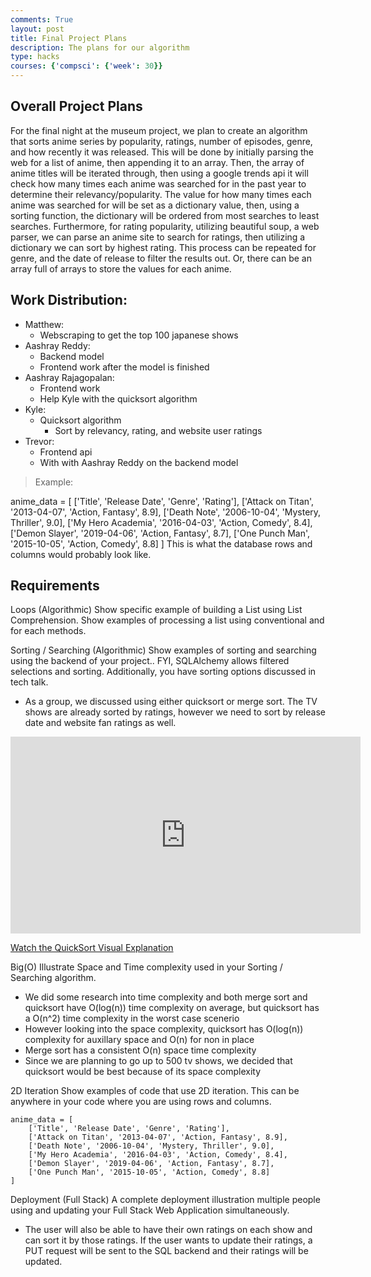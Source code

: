 ```yaml
---
comments: True
layout: post
title: Final Project Plans
description: The plans for our algorithm
type: hacks
courses: {'compsci': {'week': 30}}
---
```


## Overall Project Plans
For the final night at the museum project, we plan to create an algorithm that sorts anime series by popularity, ratings, number of episodes, genre, and how recently it was released. This will be done by initially parsing the web for a list of anime, then appending it to an array. Then, the array of anime titles will be iterated through, then using a google trends api it will check how many times each anime was searched for in the past year to determine their relevancy/popularity. The value for how many times each anime was searched for will be set as a dictionary value, then, using a sorting function, the dictionary will be ordered from most searches to least searches. Furthermore, for rating popularity, utilizing beautiful soup, a web parser, we can parse an anime site to search for ratings, then utilizing a dictionary we can sort by highest rating. This process can be repeated for genre, and the date of release to filter the results out. Or, there can be an array full of arrays to store the values for each anime. 

## Work Distribution:
- Matthew:
    - Webscraping to get the top 100 japanese shows
- Aashray Reddy:
    - Backend model
    - Frontend work after the model is finished
- Aashray Rajagopalan:
    - Frontend work
    - Help Kyle with the quicksort algorithm
- Kyle:
    - Quicksort algorithm
        - Sort by relevancy, rating, and website user ratings
- Trevor:
    - Frontend api
    - With with Aashray Reddy on the backend model


> Example:

anime_data = [
    ['Title', 'Release Date', 'Genre', 'Rating'],
    ['Attack on Titan', '2013-04-07', 'Action, Fantasy', 8.9],
    ['Death Note', '2006-10-04', 'Mystery, Thriller', 9.0],
    ['My Hero Academia', '2016-04-03', 'Action, Comedy', 8.4],
    ['Demon Slayer', '2019-04-06', 'Action, Fantasy', 8.7],
    ['One Punch Man', '2015-10-05', 'Action, Comedy', 8.8]
]
This is what the database rows and columns would probably look like.

## Requirements
Loops (Algorithmic)
Show specific example of building a List using List Comprehension. Show examples of processing a list using conventional and for each methods.

Sorting / Searching (Algorithmic)
Show examples of sorting and searching using the backend of your project.. FYI, SQLAlchemy allows filtered selections and sorting. Additionally, you have sorting options discussed in tech talk.
- As a group, we discussed using either quicksort or merge sort. The TV shows are already sorted by ratings, however we need to sort by release date and website fan ratings as well.

<iframe width="560" height="315" src="https://www.youtube.com/embed/WprjBK0p6rw" frameborder="0" allow="accelerometer; autoplay; clipboard-write; encrypted-media; gyroscope; picture-in-picture" allowfullscreen></iframe>

[Watch the QuickSort Visual Explanation](https://www.youtube.com/watch?v=WprjBK0p6rw)


Big(O)
Illustrate Space and Time complexity used in your Sorting / Searching algorithm.
- We did some research into time complexity and both merge sort and quicksort have O(log(n)) time complexity on average, but quicksort has a O(n^2) time complexity in the worst case scenerio
- However looking into the space complexity, quicksort has O(log(n)) complexity for auxillary space and O(n) for non in place
- Merge sort has a consistent O(n) space time complexity
- Since we are planning to go up to 500 tv shows, we decided that quicksort would be best because of its space complexity

2D Iteration
Show examples of code that use 2D iteration. This can be anywhere in your code where you are using rows and columns.
```
anime_data = [
    ['Title', 'Release Date', 'Genre', 'Rating'],
    ['Attack on Titan', '2013-04-07', 'Action, Fantasy', 8.9],
    ['Death Note', '2006-10-04', 'Mystery, Thriller', 9.0],
    ['My Hero Academia', '2016-04-03', 'Action, Comedy', 8.4],
    ['Demon Slayer', '2019-04-06', 'Action, Fantasy', 8.7],
    ['One Punch Man', '2015-10-05', 'Action, Comedy', 8.8]
]
```

Deployment (Full Stack)
A complete deployment illustration multiple people using and updating your Full Stack Web Application simultaneously.
- The user will also be able to have their own ratings on each show and can sort it by those ratings. If the user wants to update their ratings, a PUT request will be sent to the SQL backend and their ratings will be updated.

<script src="https://utteranc.es/client.js"
        repo="{{ site.github_username }}/{{ site.github_repo | default: site.baseurl | remove: "/" }}"
        issue-term="title"
        label="blogpost-comment"
        theme="github-light"
        crossorigin="anonymous"
        async>
</script>